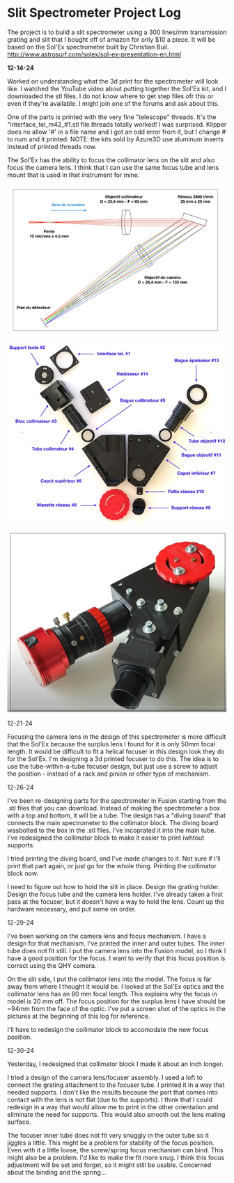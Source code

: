 Slit Spectrometer Project Log
====
The project is to build a slit spectrometer using a 300 lines/mm transmission grating and slit that I bought off of amazon for only $10 a piece. It will be based on the Sol'Ex spectrometer built by Christian Buil.
http://www.astrosurf.com/solex/sol-ex-presentation-en.html

**12-14-24**

Worked on understanding what the 3d print for the spectrometer will look like. I watched the YouTube video about putting together the Sol'Ex kit, and I downloaded the stl files. I do not know where to get step files ofr this or even if they're available. I might join one of the forums and ask about this.

One of the parts is printed with the very fine "telescope" threads. It's the "interface_tel_m42_#1.stl file.threads totally worked! I was surprised. Klipper does no allow '#' in a file name and I got an odd error from it, but I change # to num and it printed. NOTE: the kits sold by Azure3D use aluminum inserts instead of printed threads now.

The Sol'Ex has the ability to focus the collimator lens on the slit and also focus the camera lens. I think that I can use the same focus tube and lens mount that is used in that instrument for mine.

![](./pictures/solex_optics.png)

![](./pictures/3d_printed_parts.webp)

![](./pictures/assembled_solex.png)

12-21-24 

Focusing the camera lens in the design of this spectrometer is more difficult that the Sol'Ex because the surplus lens I found for it is only 50mm focal length. It would be difficult to fit a helical focuser in this design look they do for the Sol'Ex. I'm designing a 3d printed focuser to do this. The idea is to use the tube-within-a-tube focuser design, but just use a screw to adjust the position - instead of a rack and pinion or other type of mechanism.

12-26-24

I've been re-designing parts for the spectrometer in Fusion starting from the .stl files that you can download. Instead of making the spectrometer a box with a top and bottom, it will be a tube. The design has a "diving board" that connects the main spectrometer to the collimator block. The diving board wasbolted to the box in the .stl files. I've incoprated it into the main tube. I've redesigned the collimator block to make it easier to print iwhtout supports.

I tried printing the diving board, and I've made changes to it. Not sure if I'll print that part again, or just go for the whole thing. Printing the collimator block now.

I need to figure out how to hold the slit in place. 
Design the grating holder.
Design the focus tube and the camera lens holder. I've already taken a first pass at the focuser, but it doesn't have a way to hold the lens.
Count up the hardware necessary, and put some on order.

12-29-24

I've been working on the camera lens and focus mechanism. I have a design for that mechanism. I've printed the inner and outer tubes. The inner tube does not fit still.
I put the camera lens into the Fusion model, so I think I have a good position for the focus. I want to verify that this focus position is correct using the QHY camera.

On the slit side, I put the collimator lens into the model. The focus is far away from where I thought it would be. I looked at the Sol'Ex optics and the collimator lens has an 80 mm focal length. 
This explains why the focus in  model is 20 mm off. The focus position for the surplus lens I have should be ~94mm from the face of the optic.
I've put a screen shot of the optics in the pictures at the beginning of this log for reference.

I'll have to redesign the collimator block to accomodate the new focus position.

12-30-24

Yesterday, I redesigned that collimator block I made it about an inch longer.

I tried a design of the camera lens/focuser assembly. I used a loft to connect the grating attachment to the focuser tube. I printed it in a way that needed supports. I don't like the results because the part that 
comes into contact with the lens is not flat (due to the supports). I think that I could redesign in a way that would allow me to print in the other orientation and eliminate the need for supports. This would also 
smooth out the lens mating surface. 

The focuser inner tube does not fit very snuggly in the outer tube so it jiggles a little. This might be a problem for stability of the focus position. Even with it a little loose, the screw/spring focus mechanism can bind.
This might also be a problem. I'd like to make the fit more snug. I think this focus adjustment will be set and forget, so it might still be usable. Concerned about the binding and the spring...
